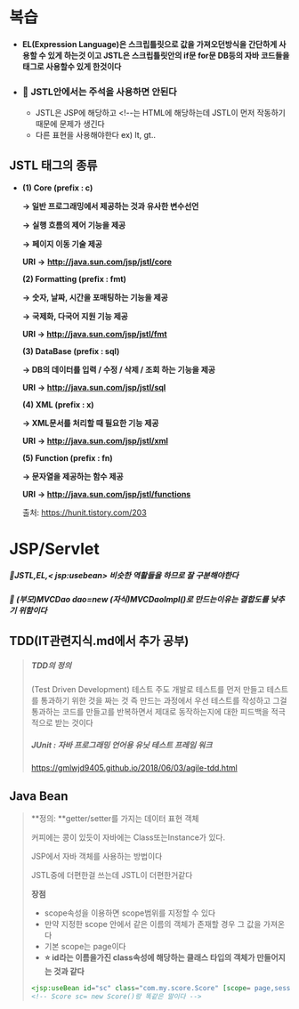 # 복습

-   #### EL(Expression Language)은 스크립틀릿으로 값을 가져오던방식을 간단하게 사용할 수 있게 하는것 이고 JSTL은 스크립틀릿안의 if문 for문 DB등의 자바 코드들을 태그로 사용할수 있게 한것이다

-   ### :book: JSTL안에서는 <!----> 주석을 사용하면 안된다 

    -   JSTL은 JSP에 해당하고  <!--는 HTML에 해당하는데  JSTL이 먼저 작동하기 때문에 문제가 생긴다 
    -   다른 표현을 사용해야한다 ex)  lt, gt..

    

    

## JSTL 태그의 종류

-   **(1) Core  (prefix : c)**

    **→ 일반 프로그래밍에서 제공하는 것과 유사한 변수선언**

    **→** **실행 흐름의 제어 기능을 제공**

    **→** **페이지 이동 기술 제공**

    **URI** **→** **http://java.sun.com/jsp/jstl/core**

    

    **(2) Formatting (prefix : fmt)**

    **→** **숫자, 날짜, 시간을 포매팅하는 기능을 제공**

    **→** **국제화, 다국어 지원 기능 제공**

    **URI → http://java.sun.com/jsp/jstl/fmt**

    

    **(3) DataBase (prefix : sql)**

    **→ DB의 데이터를 입력 / 수정 / 삭제 / 조회 하는 기능을 제공**

    **URI** **→ http://java.sun.com/jsp/jstl/sql**

    

    **(4) XML (prefix : x)**

    **→ XML문서를 처리할 때 필요한 기능 제공**

    **URI** **→ http://java.sun.com/jsp/jstl/xml**

    

    **(5) Function (prefix : fn)**

    **→ 문자열을 제공하는 함수 제공**

    **URI** **→ http://java.sun.com/jsp/jstl/functions**

    출처: https://hunit.tistory.com/203 

# 



# JSP/Servlet

##### :book:JSTL,EL,< jsp:usebean> 비슷한 역활들을 하므로 잘 구분해야한다

##### :book: (부모)MVCDao dao=new (자식)MVCDaoImpl()로 만드는이유는 결합도를 낮추기 위함이다 



## TDD(IT관련지식.md에서 추가 공부)

>   ##### TDD의 정의
>
>   (Test Driven Development) 테스트 주도 개발로 테스트를 먼저 만들고 테스트를 통과하기 위한 것을 짜는 것 즉 만드는 과정에서 우선 테스트를 작성하고 그걸 통과하는 코드를 만들고를 반복하면서 제대로 동작하는지에 대한 피드백을 적극적으로 받는 것이다 
>
>   ##### JUnit : 자바 프로그래밍 언어용 유닛 테스트 프레임 워크
>
>   https://gmlwjd9405.github.io/2018/06/03/agile-tdd.html



## Java Bean

>   **정의: **getter/setter를 가지는 데이터 표현 객체 
>
>   커피에는 콩이 있듯이 자바에는 Class또는Instance가 있다. 
>
>   JSP에서 자바 객체를 사용하는 방법이다 
>
>   JSTL중에 더편한걸 쓰는데 JSTL이 더편한거같다
>
>   **장점**
>
>   -   scope속성을 이용하면 scope범위를 지정할 수 있다
>   -   만약 지정한 scope 안에서 같은 이름의 객체가 존재할 경우 그 값을 가져온다 
>   -   기본 scope는 page이다 
>   -   **:star: id라는 이름을가진 class속성에 해당하는 클래스 타입의 객체가 만들어지는 것과 같다**
>
>   ```jsp
>   <jsp:useBean id="sc" class="com.my.score.Score" [scope= page,session,request,application]></jsp:useBean>		
>   <!-- Score sc= new Score()랑 똑같은 말이다 -->
>   ```



